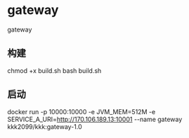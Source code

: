 # gateway
gateway


## 构建
chmod +x build.sh
bash build.sh


## 启动
docker run -p 10000:10000 -e JVM_MEM=512M -e SERVICE_A_URI=http://170.106.189.13:10001 --name gateway kkk2099/kkk:gateway-1.0